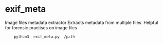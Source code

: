 # exif_meta
Image files metadata extractor
Extracts metadata from multiple files.
Helpful for forensic practises on image files 

        python3  exif_meta.py  /path
